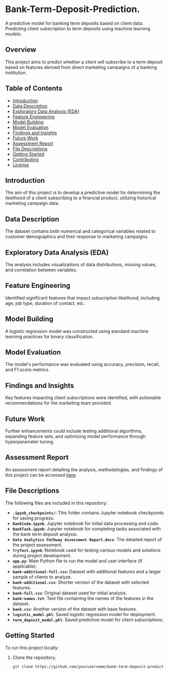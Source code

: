 # Bank-Term-Deposit-Prediction.
A predictive model for banking term deposits based on client data. Predicting client subscription to term deposits using machine learning models.

## Overview
This project aims to predict whether a client will subscribe to a term deposit based on features derived from direct marketing campaigns of a banking institution.

## Table of Contents
- [Introduction](#introduction)
- [Data Description](#data-description)
- [Exploratory Data Analysis (EDA)](#exploratory-data-analysis-eda)
- [Feature Engineering](#feature-engineering)
- [Model Building](#model-building)
- [Model Evaluation](#model-evaluation)
- [Findings and Insights](#findings-and-insights)
- [Future Work](#future-work)
- [Assessment Report](#assessment-report)
- [File Descriptions](#file-descriptions)
- [Getting Started](#getting-started)
- [Contributing](#contributing)
- [License](#license)

## Introduction
The aim of this project is to develop a predictive model for determining the likelihood of a client subscribing to a financial product, utilizing historical marketing campaign data.

## Data Description
The dataset contains both numerical and categorical variables related to customer demographics and their response to marketing campaigns.

## Exploratory Data Analysis (EDA)
The analysis includes visualizations of data distributions, missing values, and correlation between variables.

## Feature Engineering
Identified significant features that impact subscription likelihood, including age, job type, duration of contact, etc.

## Model Building
A logistic regression model was constructed using standard machine learning practices for binary classification.

## Model Evaluation
The model's performance was evaluated using accuracy, precision, recall, and F1 score metrics.

## Findings and Insights
Key features impacting client subscriptions were identified, with actionable recommendations for the marketing team provided.

## Future Work
Further enhancements could include testing additional algorithms, expanding feature sets, and optimizing model performance through hyperparameter tuning.

## Assessment Report
An assessment report detailing the analysis, methodologies, and findings of this project can be accessed [here](https://docs.google.com/document/d/1GBvXILQBgsFkdjd8mBx9gHqmGP5_sd-YgxTuHhMQmws/edit?usp=sharing).

## File Descriptions
The following files are included in this repository:

- **`.ipynb_checkpoints/`**: This folder contains Jupyter notebook checkpoints for saving progress.
- **`BankCode.ipynb`**: Jupyter notebook for initial data processing and code.
- **`BankTask.ipynb`**: Jupyter notebook for completing tasks associated with the bank term deposit analysis.
- **`Data Analytics Pathway Assessment Report.docx`**: The detailed report of the project assessment.
- **`TryTest.ipynb`**: Notebook used for testing various models and solutions during project development.
- **`app.py`**: Main Python file to run the model and user interface (if applicable).
- **`bank-additional-full.csv`**: Dataset with additional features and a larger sample of clients to analyze.
- **`bank-additional.csv`**: Shorter version of the dataset with selected features.
- **`bank-full.csv`**: Original dataset used for initial analysis.
- **`bank-names.txt`**: Text file containing the names of the features in the dataset.
- **`bank.csv`**: Another version of the dataset with base features.
- **`logistic_model.pkl`**: Saved logistic regression model for deployment.
- **`term_deposit_model.pkl`**: Saved predictive model for client subscriptions.

## Getting Started
To run this project locally:
1. Clone the repository.
   ```bash
   git clone https://github.com/yourusername/bank-term-deposit-prediction.git
